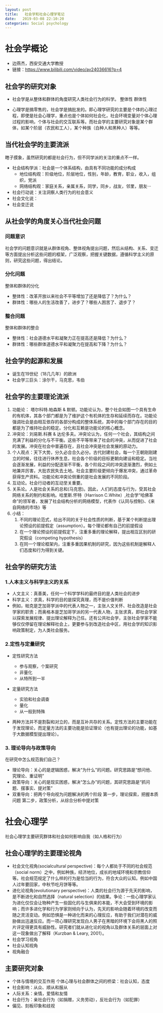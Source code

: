 ```yaml
---
layout: post
title:   社会学和社会心理学笔记
date:   2019-03-08 22:10:20
categories: Social psychology
---
```


# 社会学概论

* 边燕杰，西安交通大学教授
* 链接：https://www.bilibili.com/video/av24036616?p=4

## 社会学的研究对象

* 社会学是从整体和群体的角度研究人类社会行为的科学。
    整体性
	群体性

* 心理学是搞零售的，社会学是搞批发的。即心理学研究的主要是个体的心理过程，即使是社会心理学，重点也是个体如何社会化，社会环境变量对个体心理过程的影响，个体与社会的交互联系等。而社会学的主要研究对象是某个群体，如某个阶层（农民和工人），某个种族（白种人和黑种人）等等。



## 当代社会学的主要流派

瞎子摸象，虽然研究的都是社会行为，但不同学派的关注的重点不一样。

* 社会结构学派：社会是一个体系结构，由具有不同功能的成分构成
     * 地位结构观：阶级地位，阶层地位，性别，年龄，教育，职业，收入，组织，党派
	 * 网络结构观：家庭关系，亲属关系，同学，同乡，战友，邻里，朋友···
* 社会行动说：关注洞察人类行为的社会意义
* 社会文化说：
* 社会变迁说

## 从社会学的角度关心当代社会问题

### 问题意识

社会学的问题意识就是从群体视角、整体视角提出问题，然后从结构、关系、变迁等方面提出分析这些问题的框架，广泛观察，把握关键数据，遵循科学主义的原则，研究这些问题，得出结论。

### 分化问题

整体和群体的分化

* 整体性：改革开放以来社会不平等增加了还是降低了？为什么？
* 群体性：哪些人的生活改善了，进步了？哪些人困苦了、退步了？

### 整合问题

整体和群体的整合

* 整体性：社会道德水平和凝聚力正在提高还是降低？为什么？
* 群体性：哪些群体道德水平和凝聚力在提高和下降？为什么？

## 社会学的起源和发展

* 诞生在19世纪（18几几年）的欧洲
* 社会学三巨头：涂尔干，马克思，韦伯

## 社会学的主要理论流派

1. 功能论： 塔尔科特.帕森斯 & 默顿。功能论认为，整个社会如图一个具有生命的有机体，其各个部门都是为了维护这个有机体的生存和延续而存在。功能论强调社会是由相互依存的各部分构成的整体系统，其中的每个部门存在的目的都是为了维持社会的稳定。分化和互赖是功能论的核心概念。
2. 冲突论：刘易斯.科赛 & 达伦多夫。冲突论认为，任何一个社会，其结构之间充满了利益的分化与不平衡。这些不平等带来了社会的冲突，从而促进了社会的发展。冲突在社会中普遍存在，且社会冲突是社会发展的原动力。
3. 个人观点：天下大势，分久必合合久必分。古代封建社会，每一个王朝刚刚建立的时候，往往进行休养生息，社会各个阶级的目标更朝向建设和稳定。当社会逐渐发展，利益的分配逐渐不平衡，各个阶段之间的冲突逐渐激烈，例如土地兼并厉害，大批农民失去土地。社会主要阶级更倾向于爆发冲突，通过革命获得生产资料。功能论和冲突论侧重的是社会发展的不同阶段。
4. 互动论。社会行动者的互动至关重要。
5. 关系论。人是社会关系的总和(马克思)。因此，人们的态度与行为，受其社会网络关系的制约和影响。哈里斯.怀特（Harrison C.White）,社会学“哈佛革命”的领军者，发展了社会结构分析的网络模型，代表作《认同与控制》、《来自网络的市场》等
6. 小结：
    1. 不同的理论范式，给出不同的关于社会性质的判断，基于某个判断提出理论预设的前提假定（assumption）。每个理论都有自己的前提假设
	2. 在一个理论预设的前提假定下，注重多重的理论解释，提出相互区别的研究假设（competing hypothesis）
	3. 在同一个理论框架内，注重多重因果机制的研究，因为这些机制是解释人们态度和行为得到关键。
	
## 社会学的研究方法

### 1.人本主义与科学主义的关系

* 人文主义：真善美，任何一个科学学科的最终目的是人类社会的进步
* 科学主义：求真，科学的目的是探究真理，而不是价值判断
* 例如，帕克是芝加哥学派中的代表人物之一，主张人文关怀、社会改造是社会学家的职责；而奥格本是芝加哥学派的另一代表人物，主张求真，即社会学家以探索发展规律、提出理论解释为己任。还有公共社会学，主张社会学家不能够仅仅停留在理论解释社会上，更要参与到改造社会中区，用社会学的知识影响政策制定，为人类社会服务。

### 2.定性与定量研究

* 定性研究方法
    * 参与观察，个案研究
	* 非量化
	* 从特所到一半

* 定量研究方法
   * 实验和社会调查
   * 量化
   * 从一般到特殊
* 两种方法并不是割裂和对立的，而是互补共存的关系。定性方法的主要功能在于发现理论，而定量方法的主要功能是验证理论（也有提出理论的功能，如基于大数据模型提出理论）。

### 3. 理论导向与政策导向

在研究中怎么规范我们自己？

* 理论导向：关心的是逻辑困惑，解决“为什么”的问题。研究思路是“想问他、究理论、重证明”
* 政策导向：关心的是现实困惑，解决“怎么办”的问题，其研究思路是“抓问题、摆事实、提对策”
* 双重导向：把两个导向视为问题解决的两个阶段
    第一步，理论探索，把握本质问题
	第二步，政策分析，从综合分析中提对策


# 社会心理学

社会心理学主要研究群体和社会如何影响自我（如人格和行为）

## 社会心理学的主要理论视角

* 社会文化视角(socialcultural perspective)：每个人都处于不同的社会规范（social norm）之中，例如种族，经济地位，成长的地域环境和宗教信仰等。社会规范规定了什么样的行为是恰当的行为，符合大众的认知。例如中国人过年要回家，中秋节吃月饼等等。
* 进化论视角(evolutionary perspective)：人类的社会行为源于先天的影响，是不断进化和自然选择（natural selection）的结果。争论：一些心理学家认为进化仅仅会让物种产生一些固化的与生俱来的本能，不大会受到环境的影响；而许多进化学和行为学家则倾向于认为，先天的影响会随着环境的改变而随之灵活变动。例如恐惧是一种进化而来的心理反应，有助于我们对潜在的威胁做出迅速反应。而一项心理研究发现白人男子在黑暗的环境下会将黑人的照片评定得更具有威胁性。研究者们就从进化论的视角以及群体关系的层面上对这一现象做出了解释（Kurzban & Leary, 2001）。
* 社会学习视角
* 社会认知视角
* 视角融合




## 主要研究对象


* 个体与情境的交互作用
 个体心理与社会群体之间的桥梁：社会认知，态度
 * 社会影响：从众、顺从和服从
* 人际关系：亲情，爱情和友情
* 社会行为：亲社会行为（如捐赠，义务劳动），反社会行为（如犯罪）
* 偏见、刻板印象和歧视
